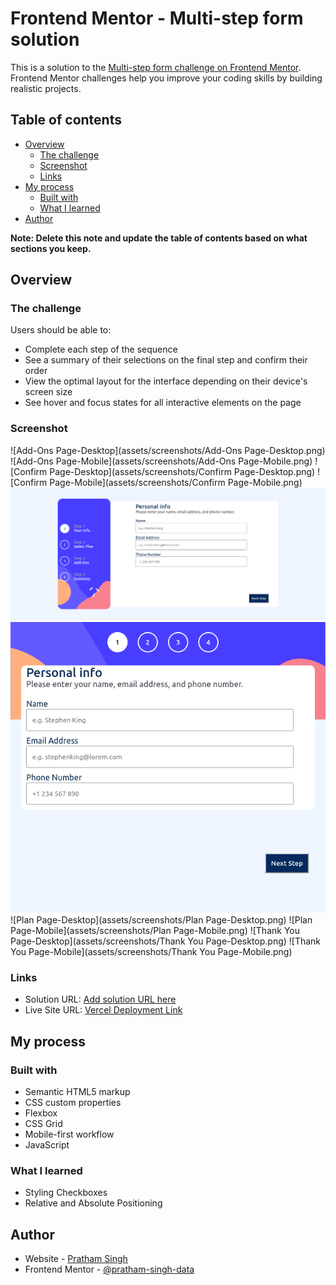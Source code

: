 # Frontend Mentor - Multi-step form solution

This is a solution to the [Multi-step form challenge on Frontend Mentor](https://www.frontendmentor.io/challenges/multistep-form-YVAnSdqQBJ). Frontend Mentor challenges help you improve your coding skills by building realistic projects. 

## Table of contents

- [Overview](#overview)
  - [The challenge](#the-challenge)
  - [Screenshot](#screenshot)
  - [Links](#links)
- [My process](#my-process)
  - [Built with](#built-with)
  - [What I learned](#what-i-learned)
- [Author](#author)

**Note: Delete this note and update the table of contents based on what sections you keep.**

## Overview

### The challenge

Users should be able to:

- Complete each step of the sequence
- See a summary of their selections on the final step and confirm their order
- View the optimal layout for the interface depending on their device's screen size
- See hover and focus states for all interactive elements on the page

### Screenshot

![Add-Ons Page-Desktop](assets/screenshots/Add-Ons Page-Desktop.png)
![Add-Ons Page-Mobile](assets/screenshots/Add-Ons Page-Mobile.png)
![Confirm Page-Desktop](assets/screenshots/Confirm Page-Desktop.png)
![Confirm Page-Mobile](assets/screenshots/Confirm Page-Mobile.png)
![Information-Desktop](assets/screenshots/Information-Desktop.png)
![Information-Mobile](assets/screenshots/Information-Mobile.png)
![Plan Page-Desktop](assets/screenshots/Plan Page-Desktop.png)
![Plan Page-Mobile](assets/screenshots/Plan Page-Mobile.png)
![Thank You Page-Desktop](assets/screenshots/Thank You Page-Desktop.png)
![Thank You Page-Mobile](assets/screenshots/Thank You Page-Mobile.png)

### Links

- Solution URL: [Add solution URL here](https://your-solution-url.com)
- Live Site URL: [Vercel Deployment Link](https://frontend-mentor-multi-page-form.vercel.app/)

## My process

### Built with

- Semantic HTML5 markup
- CSS custom properties
- Flexbox
- CSS Grid
- Mobile-first workflow
- JavaScript

### What I learned

* Styling Checkboxes
* Relative and Absolute Positioning

## Author

- Website - [Pratham Singh](www.linkedin.com/in/pratham-singh-software-developer)
- Frontend Mentor - [@pratham-singh-data](https://www.frontendmentor.io/profile/pratham-singh-data)